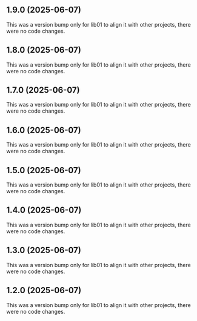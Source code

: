 ## 1.9.0 (2025-06-07)

This was a version bump only for lib01 to align it with other projects, there were no code changes.

## 1.8.0 (2025-06-07)

This was a version bump only for lib01 to align it with other projects, there were no code changes.

## 1.7.0 (2025-06-07)

This was a version bump only for lib01 to align it with other projects, there were no code changes.

## 1.6.0 (2025-06-07)

This was a version bump only for lib01 to align it with other projects, there were no code changes.

## 1.5.0 (2025-06-07)

This was a version bump only for lib01 to align it with other projects, there were no code changes.

## 1.4.0 (2025-06-07)

This was a version bump only for lib01 to align it with other projects, there were no code changes.

## 1.3.0 (2025-06-07)

This was a version bump only for lib01 to align it with other projects, there were no code changes.

## 1.2.0 (2025-06-07)

This was a version bump only for lib01 to align it with other projects, there were no code changes.